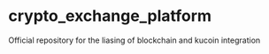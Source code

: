 # crypto_exchange_platform
Official repository for the liasing of blockchain and kucoin integration
